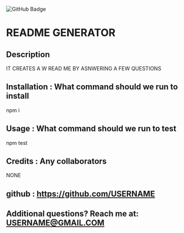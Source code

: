  ![GitHub Badge](https://img.shields.io/static/v1?label=RMGEN&message=1.0&color=red)
  # README GENERATOR
  ## Description
 IT CREATES A W READ ME BY ASNWERING A FEW QUESTIONS
  ## Installation : What command should we run to install
 npm i
  ## Usage : What command should we run to test
 npm test
  ## Credits : Any collaborators
 NONE
  ## github : https://github.com/USERNAME
  ## Additional questions? Reach me at: USERNAME@GMAIL.COM
